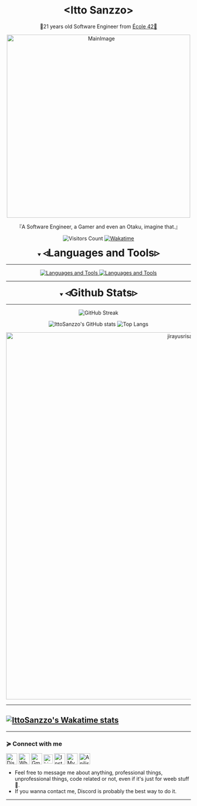 <div align="center">
<h1>&ltItto Sanzzo&gt</h1>
<p>📜21 years old Software Engineer from <a href="https://42.fr/en/homepage/">École 42📜</a> </p>
<img width=500px src="https://i.imgur.com/yHtkpjK.png" alt="MainImage">
<p>『A Software Engineer, a Gamer and even an Otaku, imagine that.』</p>
<p>
<img alt="Visitors Count" src="https://visitcount.itsvg.in/api?id=IttoSanzzo&label=Profile%20Views&color=6&icon=0&pretty=false">
<a href="https://wakatime.com/@b6f12575-a4cd-45fe-bca3-d63aac6a5d32"><img alt="Wakatime" src="https://wakatime.com/badge/user/b6f12575-a4cd-45fe-bca3-d63aac6a5d32.svg"></a>
</p>
</div>

<details align="center" open>
  <summary><h1 style="display: inline">◃Languages and Tools▹</h1></summary>
<hr>
<a href="https://skillicons.dev">
<img src="https://skillicons.dev/icons?i=html,css,tailwind,javascript,typescript,react,nodejs,c,cpp,cs,dotnet" alt="Languages and Tools">
<img src="https://skillicons.dev/icons?i=vscode,vim,git,docker,linux,mysql,postgresql" alt="Languages and Tools">
<hr>
</a>
</details>

<details align="center" open>
  <summary><h1 style="display: inline;">◃Github Stats▹</h1></summary>
<hr>
<p>

<img alt="GitHub Streak" src="https://github-readme-streak-stats.herokuapp.com/?user=ittosanzzo&count_private=true&show_icons=true&theme=midnight-purple&area=true&hide_border=true&dates=00a7f6&sideNums=00a7f6&currStreakNum=00a7f6">

</p>
<p>

<img style="display: inline" alt="IttoSanzzo's GitHub stats" src="https://github-readme-stats.vercel.app/api?username=IttoSanzzo&count_private=true&show_icons=true&hide_border=true&theme=midnight-purple&text_color=00a7f6">
<img style="display: inline" alt="Top Langs" src="https://github-readme-stats.vercel.app/api/top-langs/?username=IttoSanzzo&count_private=true&show_icons=true&hide_border=true&theme=midnight-purple&text_color=00a7f6&layout=compact">

</p>

<a href="https://github.com/ryo-ma/github-profile-trophy"><img width=1003px src="https://github-profile-trophy.vercel.app/?username=ittosanzzo&theme=algolia&no-bg=true&no-frame=true&row=1" alt="jirayusrisawat-github" /></a>

<hr>
</details>

## [![IttoSanzzo's Wakatime stats](https://github-readme-stats.vercel.app/api/wakatime?username=ittosanzzo&layout=compact)](https://github.com/ittosanzzo)

<hr>
<h3>≽ Connect with me</h3>
<p align="left">

<a href="https://discordapp.com/users/301498447088058368" target="blank"><img align="center" src="https://i.postimg.cc/tJCkzYBH/Discord-Icon.png" alt="Discord" height="30" width="30" /></a>
<a href="https://wa.me/5521964058766" target="blank"><img align="center" src="https://i.postimg.cc/c4MZCJzB/Whatsapp-Icon.png" alt="Whatsapp" height="30" width="30" /></a>
<a href="mailto:konohittos+dev@gmail.com" target="blank"><img align="center" src="https://img.icons8.com/color/344/gmail-new.png" alt="Gmail" height="30" width="30" /></a>
<a href="https://www.linkedin.com/in/ittosanzzo/" target="blank"><img align="center" src="https://i.postimg.cc/1541KK74/Linkedin-Icon.png" alt="Linkedin" height="25" width="25" /></a>
<a href="https://www.instagram.com/ittos.sanzzo/" target="blank"><img align="center" src="https://raw.githubusercontent.com/rahuldkjain/github-profile-readme-generator/master/src/images/icons/Social/instagram.svg" alt="Instagram" height="30" width="30" /></a>
<a href="https://myanimelist.net/profile/IttoSanzzo" target="blank"><img align="center" src="https://i.imgur.com/jQ6g6BB.png" alt="MyAnimeList" height="30" width="30" /></a>
<a href="https://anilist.co/user/IttoSanzzo/" target="blank"><img align="center" src="https://i.imgur.com/72TZ7Dq.png" alt="Anilist" height="30" width="30" /></a>

</p>

-   Feel free to message me about anything, professional things, unprofessional things, code related or not, even if it's just for weeb stuff 🍵.
-   If you wanna contact me, Discord is probably the best way to do it.

<hr>
